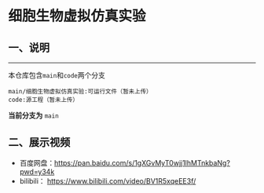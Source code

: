 # 细胞生物虚拟仿真实验
## 一、说明
___

本仓库包含`main`和`code`两个分支

    main/细胞生物虚拟仿真实验:可运行文件（暂未上传）
    code:源工程（暂未上传）

**当前分支为** `main`
## 二、展示视频
* 百度网盘：https://pan.baidu.com/s/1gXGvMyT0wjj1lhMTnkbaNg?pwd=y34k <br>
* bilibili： https://www.bilibili.com/video/BV1R5xqeEE3f/

